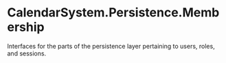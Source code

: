 ﻿# CalendarSystem.Persistence.Membership

Interfaces for the parts of the persistence layer pertaining to users, roles, and sessions.
